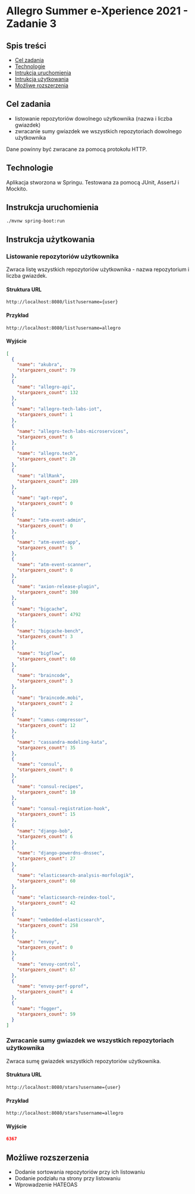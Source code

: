 # Allegro Summer e-Xperience 2021 - Zadanie 3

## Spis treści

* [Cel zadania](#cel-zadania)
* [Technologie](#technologie)
* [Intrukcja uruchomienia](#instrukcja-uruchomienia)
* [Intrukcja użytkowania](#instrukcja-użytkowania)
* [Możliwe rozszerzenia](#możliwe-rozszerzenia)

## Cel zadania

- listowanie repozytoriów dowolnego użytkownika (nazwa i liczba gwiazdek)
- zwracanie sumy gwiazdek we wszystkich repozytoriach dowolnego użytkownika

Dane powinny być zwracane za pomocą protokołu HTTP.

## Technologie

Aplikacja stworzona w Springu. Testowana za pomocą JUnit, AssertJ i Mockito.

## Instrukcja uruchomienia

`./mvnw spring-boot:run`

## Instrukcja użytkowania

### Listowanie repozytoriów użytkownika

Zwraca listę wszystkich repozytoriów użytkownika - nazwa repozytorium i liczba gwiazdek.

#### Struktura URL

```http request
http://localhost:8080/list?username={user}
```

#### Przykład

```http request
http://localhost:8080/list?username=allegro
```

#### Wyjście

```json
[
  {
    "name": "akubra",
    "stargazers_count": 79
  },
  {
    "name": "allegro-api",
    "stargazers_count": 132
  },
  {
    "name": "allegro-tech-labs-iot",
    "stargazers_count": 1
  },
  {
    "name": "allegro-tech-labs-microservices",
    "stargazers_count": 6
  },
  {
    "name": "allegro.tech",
    "stargazers_count": 20
  },
  {
    "name": "allRank",
    "stargazers_count": 289
  },
  {
    "name": "apt-repo",
    "stargazers_count": 0
  },
  {
    "name": "atm-event-admin",
    "stargazers_count": 0
  },
  {
    "name": "atm-event-app",
    "stargazers_count": 5
  },
  {
    "name": "atm-event-scanner",
    "stargazers_count": 0
  },
  {
    "name": "axion-release-plugin",
    "stargazers_count": 380
  },
  {
    "name": "bigcache",
    "stargazers_count": 4792
  },
  {
    "name": "bigcache-bench",
    "stargazers_count": 3
  },
  {
    "name": "bigflow",
    "stargazers_count": 60
  },
  {
    "name": "braincode",
    "stargazers_count": 3
  },
  {
    "name": "braincode.mobi",
    "stargazers_count": 2
  },
  {
    "name": "camus-compressor",
    "stargazers_count": 12
  },
  {
    "name": "cassandra-modeling-kata",
    "stargazers_count": 35
  },
  {
    "name": "consul",
    "stargazers_count": 0
  },
  {
    "name": "consul-recipes",
    "stargazers_count": 10
  },
  {
    "name": "consul-registration-hook",
    "stargazers_count": 15
  },
  {
    "name": "django-bob",
    "stargazers_count": 6
  },
  {
    "name": "django-powerdns-dnssec",
    "stargazers_count": 27
  },
  {
    "name": "elasticsearch-analysis-morfologik",
    "stargazers_count": 60
  },
  {
    "name": "elasticsearch-reindex-tool",
    "stargazers_count": 42
  },
  {
    "name": "embedded-elasticsearch",
    "stargazers_count": 258
  },
  {
    "name": "envoy",
    "stargazers_count": 0
  },
  {
    "name": "envoy-control",
    "stargazers_count": 67
  },
  {
    "name": "envoy-perf-pprof",
    "stargazers_count": 4
  },
  {
    "name": "fogger",
    "stargazers_count": 59
  }
]
```

### Zwracanie sumy gwiazdek we wszystkich repozytoriach użytkownika

Zwraca sumę gwiazdek wszystkich repozytoriów użytkownika.

#### Struktura URL

```http request
http://localhost:8080/stars?username={user}
```

#### Przykład

```http request
http://localhost:8080/stars?username=allegro
```

#### Wyjście

```json
6367
```

## Możliwe rozszerzenia

* Dodanie sortowania repozytoriów przy ich listowaniu
* Dodanie podziału na strony przy listowaniu
* Wprowadzenie HATEOAS
